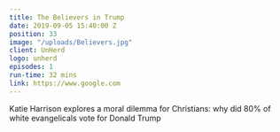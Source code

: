 ```yaml
---
title: The Believers in Trump
date: 2019-09-05 15:40:00 Z
position: 33
image: "/uploads/Believers.jpg"
client: UnHerd
logo: unherd
episodes: 1
run-time: 32 mins
link: https://www.google.com
---
```


Katie Harrison explores a moral dilemma for Christians: why did 80% of white evangelicals vote for Donald Trump